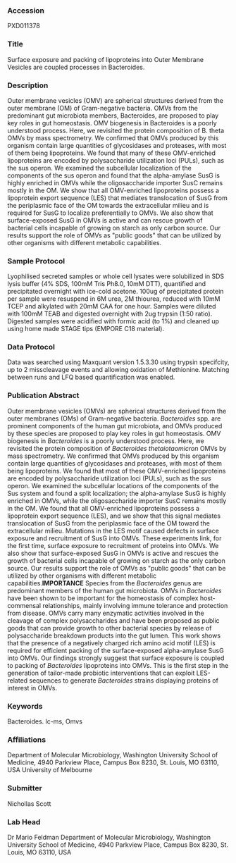 ### Accession
PXD011378

### Title
Surface exposure and packing of lipoproteins into Outer Membrane Vesicles are coupled processes in Bacteroides.

### Description
Outer membrane vesicles (OMV) are spherical structures derived from the outer membrane (OM) of Gram-negative bacteria. OMVs from the predominant gut microbiota members, Bacteroides, are proposed to play key roles in gut homeostasis. OMV biogenesis in Bacteroides is a poorly understood process. Here, we revisited the protein composition of B. theta OMVs by mass spectrometry. We confirmed that OMVs produced by this organism contain large quantities of glycosidases and proteases, with most of them being lipoproteins. We found that many of these OMV-enriched lipoproteins are encoded by polysaccharide utilization loci (PULs), such as the sus operon. We examined the subcellular localization of the components of the sus operon and found that the alpha-amylase SusG is highly enriched in OMVs while the oligosaccharide importer SusC remains mostly in the OM. We show that all OMV-enriched lipoproteins possess a lipoprotein export sequence (LES) that mediates translocation of SusG from the periplasmic face of the OM towards the extracellular milieu and is required for SusG to localize preferentially to OMVs. We also show that surface-exposed SusG in OMVs is active and can rescue growth of bacterial cells incapable of growing on starch as only carbon source. Our results support the role of OMVs as "public goods" that can be utilized by other organisms with different metabolic capabilities.

### Sample Protocol
Lyophilised secreted samples or whole cell lysates were solubilized in SDS lysis buffer (4% SDS, 100mM Tris Ph8.0, 10mM DTT), quantified and precipitated overnight with ice-cold acetone. 100ug of precipitated protein per sample were resuspend in 6M urea, 2M thiourea, reduced with 10mM TCEP and alkylated with 20mM CAA for one hour. Samples were diluted with 100mM TEAB and digested overnight with 2ug trypsin (1:50 ratio). Digested samples were acidified with formic acid (to 1%) and cleaned up using home made STAGE tips (EMPORE C18 material).

### Data Protocol
Data was searched using Maxquant version 1.5.3.30 using trypsin specifcity, up to 2 misscleavage events and allowing oxidation of Methionine. Matching between runs and LFQ based quantification was enabled.

### Publication Abstract
Outer membrane vesicles (OMVs) are spherical structures derived from the outer membranes (OMs) of Gram-negative bacteria. <i>Bacteroides</i> spp. are prominent components of the human gut microbiota, and OMVs produced by these species are proposed to play key roles in gut homeostasis. OMV biogenesis in <i>Bacteroides</i> is a poorly understood process. Here, we revisited the protein composition of <i>Bacteroides thetaiotaomicron</i> OMVs by mass spectrometry. We confirmed that OMVs produced by this organism contain large quantities of glycosidases and proteases, with most of them being lipoproteins. We found that most of these OMV-enriched lipoproteins are encoded by polysaccharide utilization loci (PULs), such as the <i>sus</i> operon. We examined the subcellular locations of the components of the Sus system and found a split localization; the alpha-amylase SusG is highly enriched in OMVs, while the oligosaccharide importer SusC remains mostly in the OM. We found that all OMV-enriched lipoproteins possess a lipoprotein export sequence (LES), and we show that this signal mediates translocation of SusG from the periplasmic face of the OM toward the extracellular milieu. Mutations in the LES motif caused defects in surface exposure and recruitment of SusG into OMVs. These experiments link, for the first time, surface exposure to recruitment of proteins into OMVs. We also show that surface-exposed SusG in OMVs is active and rescues the growth of bacterial cells incapable of growing on starch as the only carbon source. Our results support the role of OMVs as "public goods" that can be utilized by other organisms with different metabolic capabilities.<b>IMPORTANCE</b> Species from the <i>Bacteroides</i> genus are predominant members of the human gut microbiota. OMVs in <i>Bacteroides</i> have been shown to be important for the homeostasis of complex host-commensal relationships, mainly involving immune tolerance and protection from disease. OMVs carry many enzymatic activities involved in the cleavage of complex polysaccharides and have been proposed as public goods that can provide growth to other bacterial species by release of polysaccharide breakdown products into the gut lumen. This work shows that the presence of a negatively charged rich amino acid motif (LES) is required for efficient packing of the surface-exposed alpha-amylase SusG into OMVs. Our findings strongly suggest that surface exposure is coupled to packing of <i>Bacteroides</i> lipoproteins into OMVs. This is the first step in the generation of tailor-made probiotic interventions that can exploit LES-related sequences to generate <i>Bacteroides</i> strains displaying proteins of interest in OMVs.

### Keywords
Bacteroides. lc-ms, Omvs

### Affiliations
Department of Molecular Microbiology, Washington University School of Medicine, 4940 Parkview Place, Campus Box 8230, St. Louis, MO 63110, USA
University of Melbourne

### Submitter
Nichollas Scott

### Lab Head
Dr Mario Feldman
Department of Molecular Microbiology, Washington University School of Medicine, 4940 Parkview Place, Campus Box 8230, St. Louis, MO 63110, USA


